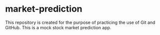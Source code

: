 # market-prediction
This repository is created for the purpose of practicing the use of Git and GitHub. This is a mock stock market prediction app.

